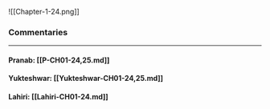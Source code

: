 ![[Chapter-1-24.png]]

### Commentaries

---

#### Pranab: [[P-CH01-24,25.md]]

#### Yukteshwar: [[Yukteshwar-CH01-24,25.md]]

#### Lahiri: [[Lahiri-CH01-24.md]]
